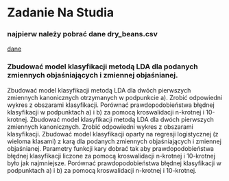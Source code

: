 # Zadanie Na Studia

### najpierw należy pobrać dane dry_beans.csv
[dane]([https://pip.pypa.io/en/stable/](https://github.com/Zypeks/badanianaukowe/blob/main/Dry_Bean_Dataset.csv))
### Zbudować model klasyfikacji metodą LDA dla podanych zmiennych objaśniających i zmiennej objaśnianej.
Zbudować model klasyfikacji metodą LDA dla dwóch pierwszych zmiennych kanonicznych otrzymanych w podpunkcie a). Zrobić odpowiedni wykres z obszarami klasyfikacji.
Porównać prawdopodobieństwa błędnej klasyfikacji w podpunktach a) i b) za pomocą kroswalidacji n-krotnej i 10-krotnej.
Zbudować model klasyfikacji metodą LDA dla dwóch pierwszych zmiennych kanonicznych. Zrobić odpowiedni wykres z obszarami klasyfikacji.
Zbudować model klasyfikacji oparty na regresji logistycznej (z wieloma klasami) z karą dla podanych zmiennych objaśniających i zmiennej objaśnianej. Parametry funkcji kary dobrać tak aby prawdopodobieństwa błędnej klasyfikacji liczone za pomocą kroswalidacji n-krotnej i 10-krotnej było jak najmniejsze.
Porównać prawdopodobieństwa błędnej klasyfikacji w podpunktach a) i b) za pomocą kroswalidacji n-krotnej i 10-krotnej.

